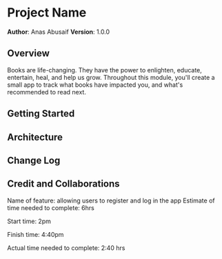 # Project Name

**Author**: Anas Abusaif
**Version**: 1.0.0 

## Overview
Books are life-changing. They have the power to enlighten, educate, entertain, heal, and help us grow. Throughout this module, you'll create a small app to track what books have impacted you, and what's recommended to read next.
## Getting Started


## Architecture

## Change Log

## Credit and Collaborations



Name of feature: allowing users to register and log in the app
Estimate of time needed to complete: 6hrs

Start time: 2pm

Finish time: 4:40pm

Actual time needed to complete: 2:40 hrs